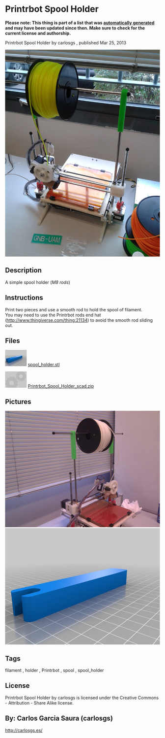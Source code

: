 Printrbot Spool Holder
===============
**Please note: This thing is part of a list that was [automatically generated](https://github.com/carlosgs/export-things) and may have been updated since then. Make sure to check for the current license and authorship.**  

Printrbot Spool Holder  by carlosgs , published Mar 25, 2013

![Image](img/20130213_134317_display_large.jpg)

Description
--------
A simple spool holder (_M8 rods_)

Instructions
--------
Print two pieces and use a smooth rod to hold the spool of filament.<br />
You may need to use the Printrbot rods end hat (http://www.thingiverse.com/thing:21134) to avoid the smooth rod sliding out.

Files
--------
[![Image](img/spool_holder_preview_tinycard.jpg)](spool_holder.stl)
 [ spool_holder.stl](spool_holder.stl)  

[![Image](img/Gears_preview_tinycard.jpg)](Printrbot_Spool_Holder_scad.zip)
 [ Printrbot_Spool_Holder_scad.zip](Printrbot_Spool_Holder_scad.zip)  



Pictures
--------
![Image](img/2013-02-12_17.19.11_display_large.jpg)
![Image](img/spool_holder_display_large.jpg)


Tags
--------
filament , holder , Printrbot , spool , spool_holder  

  

License
--------
Printrbot Spool Holder by carlosgs is licensed under the Creative Commons - Attribution - Share Alike license.  



By: Carlos Garcia Saura (carlosgs)
--------
<http://carlosgs.es/>